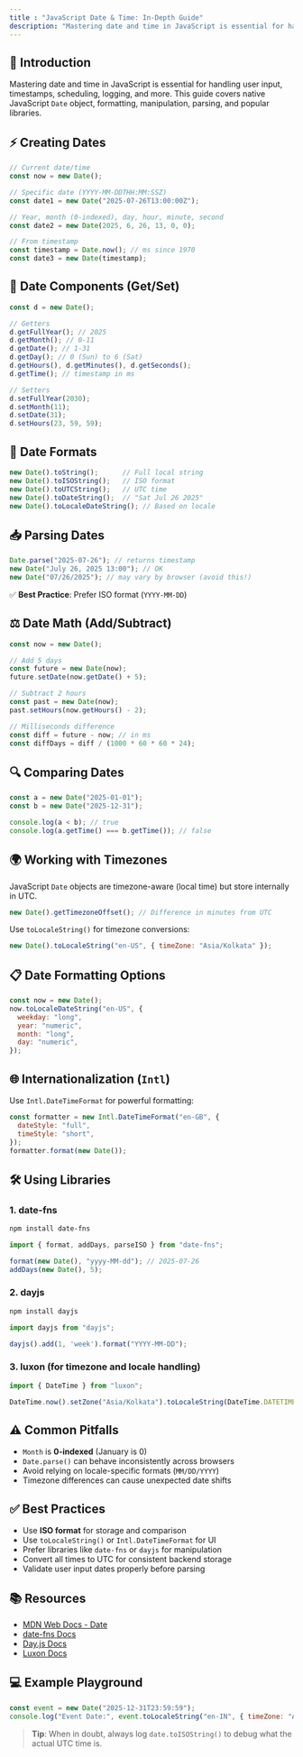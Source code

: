 ```yaml
---
title : "JavaScript Date & Time: In-Depth Guide"
description: "Mastering date and time in JavaScript is essential for handling user input, timestamps, scheduling, logging, and more. This guide covers native JavaScript Date object, formatting, manipulation, parsing, and popular libraries."
---
```


## 📅 Introduction

Mastering date and time in JavaScript is essential for handling user input, timestamps, scheduling, logging, and more. This guide covers native JavaScript `Date` object, formatting, manipulation, parsing, and popular libraries.

## ⚡ Creating Dates

```js
// Current date/time
const now = new Date();

// Specific date (YYYY-MM-DDTHH:MM:SSZ)
const date1 = new Date("2025-07-26T13:00:00Z");

// Year, month (0-indexed), day, hour, minute, second
const date2 = new Date(2025, 6, 26, 13, 0, 0);

// From timestamp
const timestamp = Date.now(); // ms since 1970
const date3 = new Date(timestamp);
```

## 🔄 Date Components (Get/Set)

```js
const d = new Date();

// Getters
d.getFullYear(); // 2025
d.getMonth(); // 0-11
d.getDate(); // 1-31
d.getDay(); // 0 (Sun) to 6 (Sat)
d.getHours(), d.getMinutes(), d.getSeconds();
d.getTime(); // timestamp in ms

// Setters
d.setFullYear(2030);
d.setMonth(11);
d.setDate(31);
d.setHours(23, 59, 59);
```

## 📝 Date Formats

```js
new Date().toString();      // Full local string
new Date().toISOString();   // ISO format
new Date().toUTCString();   // UTC time
new Date().toDateString();  // "Sat Jul 26 2025"
new Date().toLocaleDateString(); // Based on locale
```

## 📥 Parsing Dates

```js
Date.parse("2025-07-26"); // returns timestamp
new Date("July 26, 2025 13:00"); // OK
new Date("07/26/2025"); // may vary by browser (avoid this!)
```

✅ **Best Practice**: Prefer ISO format (`YYYY-MM-DD`)

## ⚖️ Date Math (Add/Subtract)

```js
const now = new Date();

// Add 5 days
const future = new Date(now);
future.setDate(now.getDate() + 5);

// Subtract 2 hours
const past = new Date(now);
past.setHours(now.getHours() - 2);

// Milliseconds difference
const diff = future - now; // in ms
const diffDays = diff / (1000 * 60 * 60 * 24);
```

## 🔍 Comparing Dates

```js
const a = new Date("2025-01-01");
const b = new Date("2025-12-31");

console.log(a < b); // true
console.log(a.getTime() === b.getTime()); // false
```

## 🌍 Working with Timezones

JavaScript `Date` objects are timezone-aware (local time) but store internally in UTC.

```js
new Date().getTimezoneOffset(); // Difference in minutes from UTC
```

Use `toLocaleString()` for timezone conversions:

```js
new Date().toLocaleString("en-US", { timeZone: "Asia/Kolkata" });
```

## 📋 Date Formatting Options

```js
const now = new Date();
now.toLocaleDateString("en-US", {
  weekday: "long",
  year: "numeric",
  month: "long",
  day: "numeric",
});
```

## 🌐 Internationalization (`Intl`)

Use `Intl.DateTimeFormat` for powerful formatting:

```js
const formatter = new Intl.DateTimeFormat("en-GB", {
  dateStyle: "full",
  timeStyle: "short",
});
formatter.format(new Date());
```

## 🛠️ Using Libraries

### 1. **date-fns**

```bash
npm install date-fns
```

```js
import { format, addDays, parseISO } from "date-fns";

format(new Date(), "yyyy-MM-dd"); // 2025-07-26
addDays(new Date(), 5);
```

### 2. **dayjs**

```bash
npm install dayjs
```

```js
import dayjs from "dayjs";

dayjs().add(1, 'week').format("YYYY-MM-DD");
```

### 3. **luxon** (for timezone and locale handling)

```js
import { DateTime } from "luxon";

DateTime.now().setZone("Asia/Kolkata").toLocaleString(DateTime.DATETIME_MED);
```

## ⚠️ Common Pitfalls

* `Month` is **0-indexed** (January is 0)
* `Date.parse()` can behave inconsistently across browsers
* Avoid relying on locale-specific formats (`MM/DD/YYYY`)
* Timezone differences can cause unexpected date shifts

## ✅ Best Practices

* Use **ISO format** for storage and comparison
* Use `toLocaleString()` or `Intl.DateTimeFormat` for UI
* Prefer libraries like `date-fns` or `dayjs` for manipulation
* Convert all times to UTC for consistent backend storage
* Validate user input dates properly before parsing

## 📚 Resources

* [MDN Web Docs - Date](https://developer.mozilla.org/en-US/docs/Web/JavaScript/Reference/Global_Objects/Date)
* [date-fns Docs](https://date-fns.org/)
* [Day.js Docs](https://day.js.org/)
* [Luxon Docs](https://moment.github.io/luxon/)

## 💻 Example Playground

```js
const event = new Date("2025-12-31T23:59:59");
console.log("Event Date:", event.toLocaleString("en-IN", { timeZone: "Asia/Kolkata" }));
```

> **Tip**: When in doubt, always log `date.toISOString()` to debug what the actual UTC time is.


